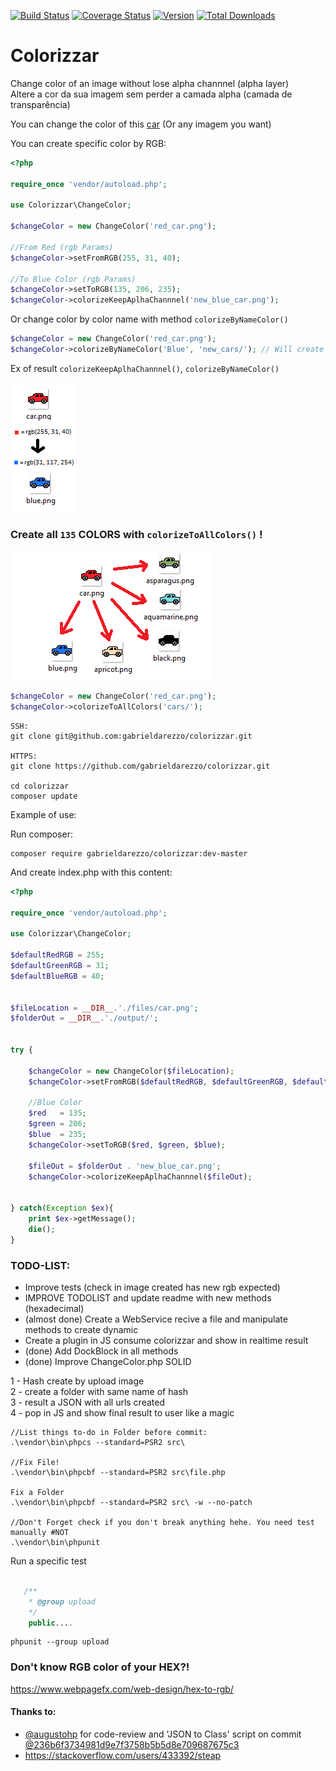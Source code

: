 [![Build Status](https://travis-ci.org/gabrieldarezzo/colorizzar.svg?branch=master)](https://travis-ci.org/gabrieldarezzo/colorizzar/)
[![Coverage Status](https://coveralls.io/repos/github/gabrieldarezzo/colorizzar/badge.svg?branch=master)](https://coveralls.io/github/gabrieldarezzo/colorizzar?branch=master)
[![Version](https://img.shields.io/packagist/v/gabrieldarezzo/colorizzar.svg)](https://packagist.org/packages/gabrieldarezzo/colorizzar)
[![Total Downloads](https://img.shields.io/packagist/dt/gabrieldarezzo/colorizzar.svg)](https://packagist.org/packages/gabrieldarezzo/colorizzar)  

# Colorizzar 


Change color of an image without lose alpha channnel (alpha layer)  
Altere a cor da sua imagem sem perder a camada alpha (camada de transparência)


You can change the color of this [car](https://github.com/gabrieldarezzo/colorizzar/blob/master/car.png?raw=true) (Or any imagem you want)


You can create specific color by RGB:
```php
<?php
 
require_once 'vendor/autoload.php';

use Colorizzar\ChangeColor;

$changeColor = new ChangeColor('red_car.png');

//From Red (rgb Params)
$changeColor->setFromRGB(255, 31, 40);

//To Blue Color (rgb Params)
$changeColor->setToRGB(135, 206, 235);
$changeColor->colorizeKeepAplhaChannnel('new_blue_car.png');

```

Or change color by color name with method `colorizeByNameColor()`

```php
$changeColor = new ChangeColor('red_car.png');
$changeColor->colorizeByNameColor('Blue', 'new_cars/'); // Will create 'blue.png'
```   
 
 
Ex of result `colorizeKeepAplhaChannnel()`, `colorizeByNameColor()`  

![Scheme](doc/to_from_rgb.png)  


  

### Create all `135` COLORS with `colorizeToAllColors()` !

![Scheme](doc/to_from.png)  

```php
$changeColor = new ChangeColor('red_car.png');
$changeColor->colorizeToAllColors('cars/');
```




```
SSH:
git clone git@github.com:gabrieldarezzo/colorizzar.git

HTTPS:
git clone https://github.com/gabrieldarezzo/colorizzar.git

cd colorizzar  
composer update  
```

Example of use:

Run composer: 
```
composer require gabrieldarezzo/colorizzar:dev-master
```

And create index.php with this content:



```php
<?php

require_once 'vendor/autoload.php';

use Colorizzar\ChangeColor;

$defaultRedRGB = 255;
$defaultGreenRGB = 31;
$defaultBlueRGB = 40;


$fileLocation = __DIR__.'./files/car.png';
$folderOut = __DIR__.'./output/';


try {

	$changeColor = new ChangeColor($fileLocation);
	$changeColor->setFromRGB($defaultRedRGB, $defaultGreenRGB, $defaultBlueRGB);

	//Blue Color
	$red   = 135;
	$green = 206;
	$blue  = 235;
	$changeColor->setToRGB($red, $green, $blue);

	$fileOut = $folderOut . 'new_blue_car.png';
	$changeColor->colorizeKeepAplhaChannnel($fileOut);


} catch(Exception $ex){
	print $ex->getMessage();
	die();
}

```


### TODO-LIST:
  - Improve tests (check in image created has new rgb expected)  
  - IMPROVE TODOLIST and update readme with new methods (hexadecimal)
  - (almost done) Create a WebService recive a file and manipulate methods to create dynamic
  - Create a plugin in JS consume colorizzar and show in realtime result   
  - (done) Add DockBlock in all methods
  - (done) Improve ChangeColor.php SOLID


1 - Hash create by upload image  
2 - create a folder with same name of hash  
3 - result a JSON with all urls created  
4 - pop in JS and show final result to user like a magic   



```batch
//List things to-do in Folder before commit:
.\vendor\bin\phpcs --standard=PSR2 src\

//Fix File!
.\vendor\bin\phpcbf --standard=PSR2 src\file.php

Fix a Folder
.\vendor\bin\phpcbf --standard=PSR2 src\ -w --no-patch

//Don't Forget check if you don't break anything hehe. You need test manually #NOT
.\vendor\bin\phpunit
```



Run a specific test  


```php

   /**
    * @group upload
    */
    public....
```


```batch
phpunit --group upload
```



### Don't know RGB color of your HEX?!  
https://www.webpagefx.com/web-design/hex-to-rgb/


#### Thanks to:

 * [@augustohp](https://github.com/augustohp) for code-review and 'JSON to Class' script on commit [@236b6f3734981d9e7f3758b5b5d8e709687675c3](https://github.com/gabrieldarezzo/colorizzar/pull/1/commits/236b6f3734981d9e7f3758b5b5d8e709687675c3)
 * https://stackoverflow.com/users/433392/steap